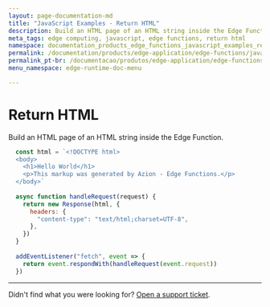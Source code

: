 ```yaml
---
layout: page-documentation-md
title: "JavaScript Examples - Return HTML"
description: Build an HTML page of an HTML string inside the Edge Function.
meta_tags: edge computing, javascript, edge functions, return html
namespace: documentation_products_edge_functions_javascript_examples_return_html
permalink: /documentation/products/edge-application/edge-functions/javascript-examples/return-html/
permalink_pt-br: /documentacao/produtos/edge-application/edge-functions/javascript-examples/return-html/
menu_namespace: edge-runtime-doc-menu

---
```

# Return HTML

Build an HTML page of an HTML string inside the Edge Function.

```javascript
  const html = `<!DOCTYPE html>
  <body>
    <h1>Hello World</h1>
    <p>This markup was generated by Azion - Edge Functions.</p>
  </body>`
  
  async function handleRequest(request) {
    return new Response(html, {
      headers: {
        "content-type": "text/html;charset=UTF-8",
      },
    })
  }
  
  addEventListener("fetch", event => {
    return event.respondWith(handleRequest(event.request))
  })
```

---

Didn't find what you were looking for? [Open a support ticket](https://tickets.azion.com/).

